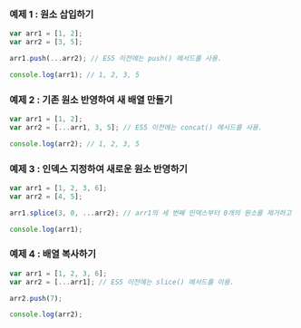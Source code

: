 ### 예제 1 : 원소 삽입하기

```javascript
var arr1 = [1, 2];
var arr2 = [3, 5];

arr1.push(...arr2); // ES5 이전에는 push() 메서드를 사용.

console.log(arr1); // 1, 2, 3, 5
```

### 예제 2 : 기존 원소 반영하여 새 배열 만들기

```javascript
var arr1 = [1, 2];
var arr2 = [...arr1, 3, 5]; // ES5 이전에는 concat() 메서드를 사용.

console.log(arr2); // 1, 2, 3, 5
```

### 예제 3 : 인덱스 지정하여 새로운 원소 반영하기

```javascript
var arr1 = [1, 2, 3, 6];
var arr2 = [4, 5];

arr1.splice(3, 0, ...arr2); // arr1의 세 번째 인덱스부터 0개의 원소를 제거하고 arr2의 원소를 추가.

console.log(arr1);
```

### 예제 4 : 배열 복사하기

```javascript
var arr1 = [1, 2, 3, 6];
var arr2 = [...arr1]; // ES5 이전에는 slice() 메서드를 이용.

arr2.push(7);

console.log(arr2);
```